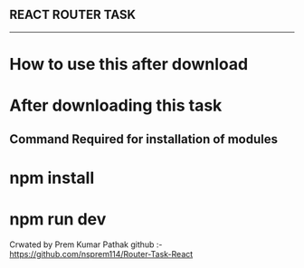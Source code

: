 ## REACT ROUTER TASK

---

# How to use this after download

# After downloading this task

## Command Required for installation of modules

# npm install

# npm run dev

Crwated by Prem Kumar Pathak
github :-https://github.com/nsprem114/Router-Task-React
